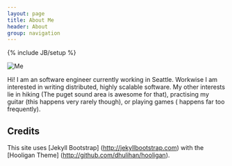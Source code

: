 ```yaml
---
layout: page
title: About Me
header: About
group: navigation
---
```

{% include JB/setup %}

![Me](http://www.cise.ufl.edu/~kgp/kgp-washington.jpg)

Hi! I am an software engineer currently working in Seattle. Workwise I am interested in writing distributed, highly scalable software. My other interests lie in hiking (The puget sound area is awesome for that), practising my guitar (this happens very rarely though), or playing games ( happens far too frequently). 

## Credits

This site uses [Jekyll Bootstrap] (http://jekyllbootstrap.com) with the [Hooligan Theme] (http://github.com/dhulihan/hooligan).  
